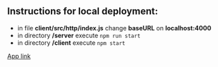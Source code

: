## Instructions for local deployment:
-  in file **client/src/http/index.js** change **baseURL** on **localhost:4000**
-  in directory **/server** execute `npm run start`
-  in directory **/client** execute `npm start`

[App link](https://food-deliv.netlify.app "App link")